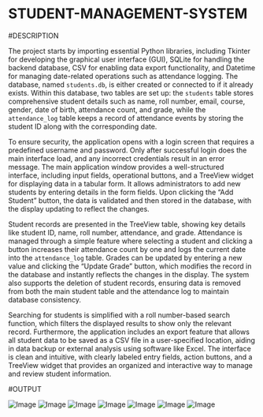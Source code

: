# STUDENT-MANAGEMENT-SYSTEM

#DESCRIPTION

The project starts by importing essential Python libraries, including Tkinter for developing the graphical user interface (GUI), SQLite for handling the backend database, CSV for enabling data export functionality, and Datetime for managing date-related operations such as attendance logging. The database, named `students.db`, is either created or connected to if it already exists. Within this database, two tables are set up: the `students` table stores comprehensive student details such as name, roll number, email, course, gender, date of birth, attendance count, and grade, while the `attendance_log` table keeps a record of attendance events by storing the student ID along with the corresponding date.

To ensure security, the application opens with a login screen that requires a predefined username and password. Only after successful login does the main interface load, and any incorrect credentials result in an error message. The main application window provides a well-structured interface, including input fields, operational buttons, and a TreeView widget for displaying data in a tabular form. It allows administrators to add new students by entering details in the form fields. Upon clicking the “Add Student” button, the data is validated and then stored in the database, with the display updating to reflect the changes.

Student records are presented in the TreeView table, showing key details like student ID, name, roll number, attendance, and grade. Attendance is managed through a simple feature where selecting a student and clicking a button increases their attendance count by one and logs the current date into the `attendance_log` table. Grades can be updated by entering a new value and clicking the “Update Grade” button, which modifies the record in the database and instantly reflects the changes in the display. The system also supports the deletion of student records, ensuring data is removed from both the main student table and the attendance log to maintain database consistency.

Searching for students is simplified with a roll number-based search function, which filters the displayed results to show only the relevant record. Furthermore, the application includes an export feature that allows all student data to be saved as a CSV file in a user-specified location, aiding in data backup or external analysis using software like Excel. The interface is clean and intuitive, with clearly labeled entry fields, action buttons, and a TreeView widget that provides an organized and interactive way to manage and review student information.

#OUTPUT

![Image](https://github.com/user-attachments/assets/71d69480-100a-4a1e-96a5-7ba89234d5df)
![Image](https://github.com/user-attachments/assets/f2a95daf-f4ba-4833-86f3-b09487af29f8)
![Image](https://github.com/user-attachments/assets/52737615-9623-4d6b-8ba9-54671dab246e)
![Image](https://github.com/user-attachments/assets/eb9e333f-f0d8-48a7-829f-c79780cd835a)
![Image](https://github.com/user-attachments/assets/ac89598a-8ec9-4915-bdfd-4dcccc63944e)
![Image](https://github.com/user-attachments/assets/d4caa8af-5c2c-439f-aad1-fa5078f885d0)
![Image](https://github.com/user-attachments/assets/54e4ea25-8cb2-4bb5-a6f7-b80615440746)
